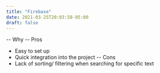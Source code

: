 ```yaml
---
title: "Firebase"
date: 2021-03-25T20:03:58-05:00
draft: false
---
```

-- Why
-- Pros
  - Easy to set up
  - Quick integration into the project
-- Cons
 - Lack of sorting/ filtering when searching for specific text 
